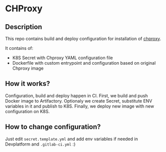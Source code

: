 # CHProxy

## Description
This repo contains build and deploy configuration for installation of [chproxy](https://www.chproxy.org/).

It contains of:
- K8S Secret with Chproxy YAML configuration file
- Dockerfile with custom entrypoint and configuration based on original Chproxy image

## How it works?

Configuration, build and deploy happen in CI. 
First, we build and push Docker image to Artifactory.
Optionaly we create Secret, substitute ENV variables in it and publish to K8S.
Finally, we deploy new image with new configuration on K8S.

## How to change configuration?

Just edit `secret.template.yml` and add env variables if needed in Devplatform and `.gitlab-ci.yml` :)